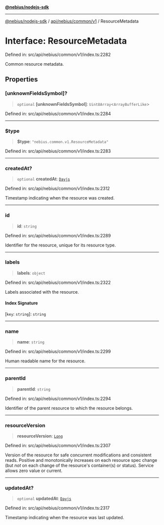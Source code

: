 [**@nebius/nodejs-sdk**](../../../../../README.md)

***

[@nebius/nodejs-sdk](../../../../../README.md) / [api/nebius/common/v1](../README.md) / ResourceMetadata

# Interface: ResourceMetadata

Defined in: src/api/nebius/common/v1/index.ts:2282

Common resource metadata.

## Properties

### \[unknownFieldsSymbol\]?

> `optional` **\[unknownFieldsSymbol\]**: `Uint8Array`\<`ArrayBufferLike`\>

Defined in: src/api/nebius/common/v1/index.ts:2284

***

### $type

> **$type**: `"nebius.common.v1.ResourceMetadata"`

Defined in: src/api/nebius/common/v1/index.ts:2283

***

### createdAt?

> `optional` **createdAt**: [`Dayjs`](../../../../../runtime/protos/core/dayjs/classes/Dayjs.md)

Defined in: src/api/nebius/common/v1/index.ts:2312

Timestamp indicating when the resource was created.

***

### id

> **id**: `string`

Defined in: src/api/nebius/common/v1/index.ts:2289

Identifier for the resource, unique for its resource type.

***

### labels

> **labels**: `object`

Defined in: src/api/nebius/common/v1/index.ts:2322

Labels associated with the resource.

#### Index Signature

\[`key`: `string`\]: `string`

***

### name

> **name**: `string`

Defined in: src/api/nebius/common/v1/index.ts:2299

Human readable name for the resource.

***

### parentId

> **parentId**: `string`

Defined in: src/api/nebius/common/v1/index.ts:2294

Identifier of the parent resource to which the resource belongs.

***

### resourceVersion

> **resourceVersion**: [`Long`](../../../../../runtime/protos/core/classes/Long.md)

Defined in: src/api/nebius/common/v1/index.ts:2307

Version of the resource for safe concurrent modifications and consistent reads.
 Positive and monotonically increases on each resource spec change (but *not* on each change of the
 resource's container(s) or status).
 Service allows zero value or current.

***

### updatedAt?

> `optional` **updatedAt**: [`Dayjs`](../../../../../runtime/protos/core/dayjs/classes/Dayjs.md)

Defined in: src/api/nebius/common/v1/index.ts:2317

Timestamp indicating when the resource was last updated.
